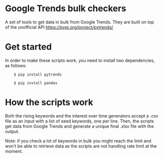 # Google Trends bulk checkers

A set of tools to get data in bulk from Google Trends. They are built on top of the unofficial API https://pypi.org/project/pytrends/


# Get started

In order to make these scripts work, you need to install two dependencies, as follows:


        $ pip install pytrends
        
        $ pip install pandas
        

# How the scripts work

Both the rising keywords and the interest over time generators accept a .csv file as an input with a list of seed keywords, one per line.
Then, the scripts get data from Google Trends and generate a unique final .xlsx file with the output.

Note: if you check a lot of keywords in bulk you might reach the limit and won't be able to retrieve data as the scripts are not handling rate limit at the moment.
